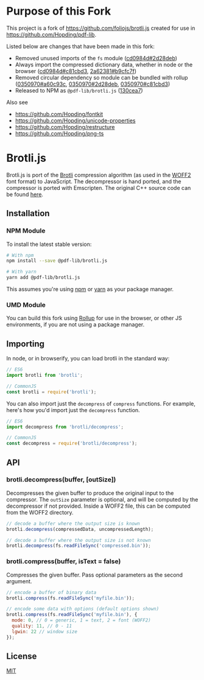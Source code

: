 # Purpose of this Fork
This project is a fork of https://github.com/foliojs/brotli.js created for use in https://github.com/Hopding/pdf-lib.

Listed below are changes that have been made in this fork:

* Removed unused imports of the `fs` module ([cd0984d#2d28deb](https://github.com/Hopding/brotli.js/commit/cd0984d7debbfc3e68a1330cbbdce43f89562d3a#diff-2d28debfa8437e92c4c28e7c28e54ec1L2))
* Always import the compressed dictionary data, whether in node or the browser ([cd0984d#c81cbd3](https://github.com/Hopding/brotli.js/commit/cd0984d7debbfc3e68a1330cbbdce43f89562d3a#diff-c81cbd3b2324d056c65f99b22ce700cfR18), [2a62381#b9cfc7f](https://github.com/Hopding/brotli.js/commit/2a623817f6bd8d1f7f528f69ac8ce8067b3383fb#diff-b9cfc7f2cdf78a7f4b91a753d10865a2L28))
* Removed circular dependency so module can be bundled with rollup ([0350970#a60c93c](https://github.com/Hopding/brotli.js/commit/0350970de946950ce47c1948913827931d88fc11#diff-a60c93c22e22541b9a682c371e7ab9caR938), [0350970#2d28deb](https://github.com/Hopding/brotli.js/commit/0350970de946950ce47c1948913827931d88fc11#diff-2d28debfa8437e92c4c28e7c28e54ec1R10), [0350970#c81cbd3](https://github.com/Hopding/brotli.js/commit/0350970de946950ce47c1948913827931d88fc11#diff-c81cbd3b2324d056c65f99b22ce700cfR19))
* Released to NPM as `@pdf-lib/brotli.js` ([130cea7](https://github.com/Hopding/brotli.js/commit/130cea7ebf011608946f35294863a557220680df))

Also see
* https://github.com/Hopding/fontkit
* https://github.com/Hopding/unicode-properties
* https://github.com/Hopding/restructure
* https://github.com/Hopding/png-ts

# Brotli.js

Brotli.js is port of the [Brotli](http://tools.ietf.org/html/draft-alakuijala-brotli-01) compression algorithm (as used in the [WOFF2](http://www.w3.org/TR/WOFF2/) font format) to JavaScript. The decompressor is hand ported, and the compressor is ported with Emscripten.  The original C++ source code can be found [here](http://github.com/google/brotli).

## Installation
### NPM Module
To install the latest stable version:
```bash
# With npm
npm install --save @pdf-lib/brotli.js

# With yarn
yarn add @pdf-lib/brotli.js
```
This assumes you're using [npm](https://www.npmjs.com/) or [yarn](https://yarnpkg.com/lang/en/) as your package manager.

### UMD Module
You can build this fork using [Rollup](https://rollupjs.org/guide/en) for use in the browser, or other JS environments, if you are not using a package manager.


## Importing
In node, or in browserify, you can load brotli in the standard way:

```js
// ES6
import brotli from 'brotli';

// CommonJS
const brotli = require('brotli');
```

You can also import just the `decompress` of `compress` functions. For example, here's how you'd import just the `decompress` function.

```js
// ES6
import decompress from 'brotli/decompress';

// CommonJS
const decompress = require('brotli/decompress');
```

## API

### brotli.decompress(buffer, [outSize])

Decompresses the given buffer to produce the original input to the compressor.
The `outSize` parameter is optional, and will be computed by the decompressor
if not provided. Inside a WOFF2 file, this can be computed from the WOFF2 directory.

```javascript
// decode a buffer where the output size is known
brotli.decompress(compressedData, uncompressedLength);

// decode a buffer where the output size is not known
brotli.decompress(fs.readFileSync('compressed.bin'));
```

### brotli.compress(buffer, isText = false)

Compresses the given buffer. Pass optional parameters as the second argument.

```javascript
// encode a buffer of binary data
brotli.compress(fs.readFileSync('myfile.bin'));

// encode some data with options (default options shown)
brotli.compress(fs.readFileSync('myfile.bin'), {
  mode: 0, // 0 = generic, 1 = text, 2 = font (WOFF2)
  quality: 11, // 0 - 11
  lgwin: 22 // window size
});
```

## License
[MIT](https://choosealicense.com/licenses/mit/)
